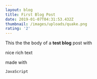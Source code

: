 ```yaml
---
layout: blog
title: First Blog Post
date: 2019-01-07T04:31:53.432Z
thumbnail: /images/uploads/quake.png
rating: '2'
---
```

This the the body of a **test blog** post with

nice rich text

made with 

```
JavaScript
```
